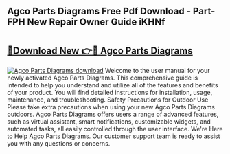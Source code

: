 ## Agco Parts Diagrams Free Pdf Download - Part-FPH New Repair Owner Guide iKHNf

# <h2><a href="http://dfkek1.blite.top/?on=Agco+Parts+Diagrams">🔗Download New 👉🔴 Agco Parts Diagrams</a></h2>

[![Agco Parts Diagrams download](https://i.imgur.com/lujVjoI.png)](http://dfkek1.blite.top/?on=Agco+Parts+Diagrams)
Welcome to the user manual for your newly activated Agco Parts Diagrams. This comprehensive guide is intended to help you understand and utilize all of the features and benefits of your product. You will find detailed instructions for installation, usage, maintenance, and troubleshooting. Safety Precautions for Outdoor Use Please take extra precautions when using your new Agco Parts Diagrams outdoors. Agco Parts Diagrams offers users a range of advanced features, such as virtual assistant, smart notifications, customizable widgets, and automated tasks, all easily controlled through the user interface. We're Here to Help Agco Parts Diagrams. Our customer support team is ready to assist you with any questions or concerns.
